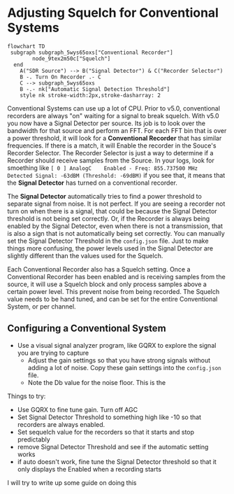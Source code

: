 # Adjusting Squelch for Conventional Systems

```mermaid
flowchart TD
 subgraph subgraph_5wys65oxs["Conventional Recorder"]
        node_9tex2m50c["Squelch"]
  end
    A("SDR Source") --> B("Signal Detector") & C("Recorder Selector")
    B -. Turn On Recorder .- C
    C --> subgraph_5wys65oxs
    B -.- nk["Automatic Signal Detection Threshold"]
    style nk stroke-width:2px,stroke-dasharray: 2
```

Conventional Systems can use up a lot of CPU. Prior to v5.0, conventional recorders are always "on" waiting for a signal to break squelch. With v5.0 you now have a Signal Detector per source. Its job is to look over the bandwidth for that source and perform an FFT. For each FFT bin that is over a power threshold, it will look for a **Conventional Recorder** that has similar frequencies. If there is a match, it will Enable the recorder in the Souce's Recorder Selector. The Recorder Selector is just a way to determine if a Recorder should receive samples from the Source. In your logs, look for smoething like `[ 0 ] AnalogC	Enabled - Freq: 855.737500 MHz	 Detected Signal: -63dBM (Threshold: -69dBM)` if you see that, it means that the **Signal Detector** has turned on a conventional recorder. 

The **Signal Detector** automatically tries to find a power threshold to separate signal from noise. It is not perfect. If you are seeing a recorder not turn on when there is a signal, that could be because the Signal Detector threshold is not being set correctly. Or, if the Recorder is always being enabled by the Signal Detector, even when there is not a transmission, that is also a sign that is not automatically being set correctly. You can manually set the Signal Detector Threshold in the `config.json` file. Just to make things more confusing, the power levels used in the Signal Detector are slightly different than the values used for the Squelch. 

Each Conventional Recorder also has a Squelch setting. Once a Conventional Recorder has been enabled and is receiving samples from the source, it will use a Squelch block and only process samples above a certain power level. This prevent noise from being recorded. The Squelch value needs to be hand tuned, and can be set for the entire Conventional System, or per channel.


## Configuring a Conventional System

- Use a visual signal analyzer program, like GQRX to explore the signal you are trying to capture
  - Adjust the gain settings so that you have strong signals without adding a lot of noise. Copy these gain settings into the `config.json` file.
  - Note the Db value for the noise floor. This is the 



Things to try:

- Use GQRX to fine tune gain. Turn off AGC
- Set Signal Detector Threshold to something high like -10 so that recorders are always enabled.
- Set sequelch value for the recorders so that it starts and stop predictably
- remove Signal Detector Threshold and see if the automatic setting works
- if auto doesn't work, fine tune the Signal Detector threshold so that it only displays the Enabled when a recording starts

I will try to write up some guide on doing this